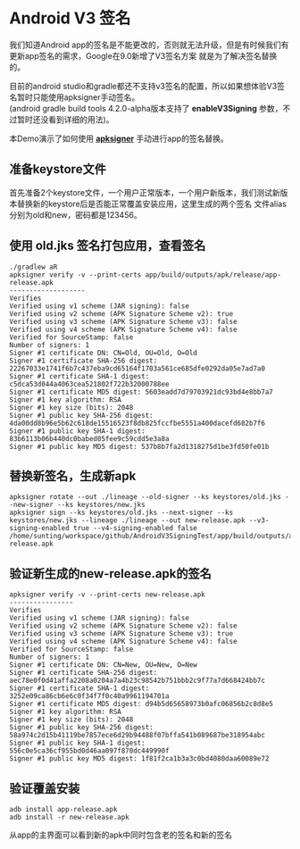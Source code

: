 # Android V3 签名
我们知道Android app的签名是不能更改的，否则就无法升级，但是有时候我们有更新app签名的需求，Google在9.0新增了V3签名方案
就是为了解决签名替换的。

目前的android studio和gradle都还不支持v3签名的配置，所以如果想体验V3签名暂时只能使用apksigner手动签名。<br/>
(android gradle build tools 4.2.0-alpha版本支持了 **enableV3Signing** 参数，不过暂时还没看到详细的用法)。

本Demo演示了如何使用 [**apksigner**](https://developer.android.com/studio/command-line/apksigner) 手动进行app的签名替换。

## 准备keystore文件

首先准备2个keystore文件，一个用户正常版本，一个用户新版本，我们测试新版本替换新的keystore后是否能正常覆盖安装应用，这里生成的两个签名
文件alias分别为old和new，密码都是123456。

## 使用 old.jks 签名打包应用，查看签名
```
./gradlew aR
apksigner verify -v --print-certs app/build/outputs/apk/release/app-release.apk
-------------------
Verifies
Verified using v1 scheme (JAR signing): false
Verified using v2 scheme (APK Signature Scheme v2): true
Verified using v3 scheme (APK Signature Scheme v3): false
Verified using v4 scheme (APK Signature Scheme v4): false
Verified for SourceStamp: false
Number of signers: 1
Signer #1 certificate DN: CN=Old, OU=Old, O=Old
Signer #1 certificate SHA-256 digest: 22267033e1741f6b7c437eba9cd65164f1703a561ce685dfe0292da05e7ad7a0
Signer #1 certificate SHA-1 digest: c5dca53d044a4063cea521802f722b32000788ee
Signer #1 certificate MD5 digest: 5603eadd7d79703921dc93bd4e8bb7a7
Signer #1 key algorithm: RSA
Signer #1 key size (bits): 2048
Signer #1 public key SHA-256 digest: 4da00dd8b96e5b62c618de15516523f8db825fccfbe5551a400dacefd682b7f6
Signer #1 public key SHA-1 digest: 83b6113b06b440dc0babed05fee9c59cdd5e3a8a
Signer #1 public key MD5 digest: 537b8b7fa2d1318275d1be3fd50fe01b
```

## 替换新签名，生成新apk
```
apksigner rotate --out ./lineage --old-signer --ks keystores/old.jks --new-signer --ks keystores/new.jks
apksigner sign --ks keystores/old.jks --next-signer --ks keystores/new.jks --lineage ./lineage --out new-release.apk --v3-signing-enabled true --v4-signing-enabled false /home/sunting/workspace/github/AndroidV3SigningTest/app/build/outputs/apk/release/app-release.apk
```

## 验证新生成的new-release.apk的签名
```
apksigner verify -v --print-certs new-release.apk
----------------
Verifies
Verified using v1 scheme (JAR signing): false
Verified using v2 scheme (APK Signature Scheme v2): false
Verified using v3 scheme (APK Signature Scheme v3): true
Verified using v4 scheme (APK Signature Scheme v4): false
Verified for SourceStamp: false
Number of signers: 1
Signer #1 certificate DN: CN=New, OU=New, O=New
Signer #1 certificate SHA-256 digest: aec78e0f0d41affa2208a0204a7a4b23c98542b751bbb2c9f77a7d668424bb7c
Signer #1 certificate SHA-1 digest: 3252e09ca86cb6e6c0f34f7f0c40a9961194701a
Signer #1 certificate MD5 digest: d94b5d65658973b0afc06856b2c8d8e5
Signer #1 key algorithm: RSA
Signer #1 key size (bits): 2048
Signer #1 public key SHA-256 digest: 58a974c2d15b41119be7857ece6d29b94488f07bffa541b089687be318954abc
Signer #1 public key SHA-1 digest: 556c0e5ca36cf955bd0d46aa097f870dc449990f
Signer #1 public key MD5 digest: 1f81f2ca1b3a3c0bd4080daa60089e72
```

## 验证覆盖安装
```
adb install app-release.apk
adb install -r new-release.apk
```
从app的主界面可以看到新的apk中同时包含老的签名和新的签名
